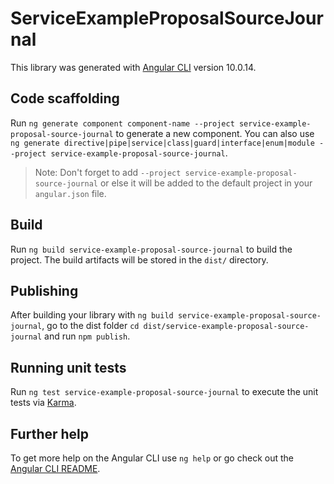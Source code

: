 # ServiceExampleProposalSourceJournal

This library was generated with [Angular CLI](https://github.com/angular/angular-cli) version 10.0.14.

## Code scaffolding

Run `ng generate component component-name --project service-example-proposal-source-journal` to generate a new component. You can also use `ng generate directive|pipe|service|class|guard|interface|enum|module --project service-example-proposal-source-journal`.
> Note: Don't forget to add `--project service-example-proposal-source-journal` or else it will be added to the default project in your `angular.json` file. 

## Build

Run `ng build service-example-proposal-source-journal` to build the project. The build artifacts will be stored in the `dist/` directory.

## Publishing

After building your library with `ng build service-example-proposal-source-journal`, go to the dist folder `cd dist/service-example-proposal-source-journal` and run `npm publish`.

## Running unit tests

Run `ng test service-example-proposal-source-journal` to execute the unit tests via [Karma](https://karma-runner.github.io).

## Further help

To get more help on the Angular CLI use `ng help` or go check out the [Angular CLI README](https://github.com/angular/angular-cli/blob/master/README.md).
